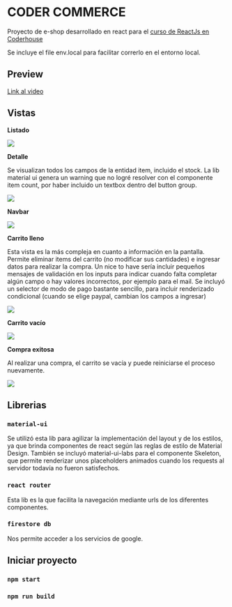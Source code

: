 # CODER COMMERCE

Proyecto de e-shop desarrollado en react para el [curso de ReactJs en Coderhouse](https://www.coderhouse.com/online/reactjs)

Se incluye el file env.local para facilitar correrlo en el entorno local.

## Preview

[Link al video](https://youtu.be/EZezYIJc8-Y)

## Vistas

**Listado**

![](http://alejozito.com/coderhouse_react/gallery.JPG)

**Detalle**

Se visualizan todos los campos de la entidad item, incluido el stock. La lib material ui genera un warning que no logré resolver con el componente item count, por haber incluido un textbox dentro del button group.

![](http://alejozito.com/coderhouse_react/detalle.JPG)

**Navbar**

![](http://alejozito.com/coderhouse_react/navbar.JPG)

**Carrito lleno**

Esta vista es la más compleja en cuanto a información en la pantalla. Permite eliminar items del carrito (no modificar sus cantidades) e ingresar datos para realizar la compra. Un nice to have sería incluir pequeños mensajes de validación en los inputs para indicar cuando falta completar algún campo o hay valores incorrectos, por ejemplo para el mail.
Se incluyó un selector de modo de pago bastante sencillo, para incluir renderizado condicional (cuando se elige paypal, cambian los campos a ingresar)

![](http://alejozito.com/coderhouse_react/cart_full.JPG)

**Carrito vacío**

![](http://alejozito.com/coderhouse_react/cart_empty.JPG)

**Compra exitosa**

Al realizar una compra, el carrito se vacía y puede reiniciarse el proceso nuevamente.

![](http://alejozito.com/coderhouse_react/purchaseok.JPG)

## Librerias
### `material-ui`
Se utilizó esta lib para agilizar la implementación del layout y de los estilos, ya que brinda componentes de react según las reglas de estilo de Material Design.
También se incluyó material-ui-labs para el componente Skeleton, que permite renderizar unos placeholders animados cuando los requests al servidor todavía no fueron satisfechos.

### `react router`
Esta lib es la que facilita la navegación mediante urls de los diferentes componentes.

### `firestore db`
Nos permite acceder a los servicios de google.

## Iniciar proyecto

### `npm start`

### `npm run build`
